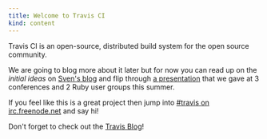 ```yaml
---
title: Welcome to Travis CI
kind: content
---
```


Travis CI is an open-source, distributed build system for the open source community.

We are going to blog more about it later but for now you can read up on the *initial ideas* on <a href="http://svenfuchs.com/2011/2/5/travis-a-distributed-build-server-tool-for-the-ruby-community">Sven's blog</a> and flip through <a href="http://talk-2011-lyon.heroku.com">a presentation</a> that we gave at 3 conferences and 2 Ruby user groups this summer.

If you feel like this is a great project then jump into <a href="irc://travis#irc.freenode.net">#travis on irc.freenode.net</a> and say hi!

Don't forget to check out the [Travis Blog](/blog/)!
